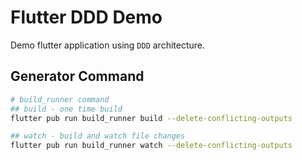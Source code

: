 # Flutter DDD Demo

Demo flutter application using `DDD` architecture.

## Generator Command

```bash
# build_runner command
## build - one time build
flutter pub run build_runner build --delete-conflicting-outputs

## watch - build and watch file changes
flutter pub run build_runner watch --delete-conflicting-outputs
```
